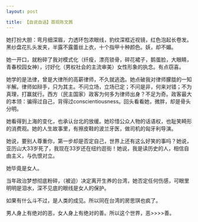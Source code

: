 ```yaml
---
layout: post

title: 【自说自话】首观陈文茜
---
```


她打扮大胆：弯月细深眉，力透环包浓眼线，豹纹深框近视镜，红色泡起长卷发。黑纱盘花扎头发夹，半露不露蕾丝上衣，十个指甲十种颜色。妖，却不媚。

她一开口，就粉碎了我对模式化（纤瘦，漂亮锁骨，碎花裙子，鹅蛋脸，大眼睛，青春校园女神），讨好化（男权社会的主流审美）女性形象的执念。有点窃喜。

她学的是法律，曾是大律所的高薪律师，不久就逃逸。她点破我对律师朦胧的一知半解。律师如辩手，只为其主。不问立场，立场已定；不问是非，何来对错；不为真理，打赢就行。西方（民主国家）政客为何多为律师出身？不足为奇。政客最大的本领：骗得过自己，背得过conscientiousness。回头看看她，微胖，却是骨头分明。

她看得到上海的变化，也承认台北的放缓。她珍惜公众人物的话语权，也耻笑畸形的消费观。她的人生故事里，有擦皮鞋的波兰牙医，做司机的匈牙利导演。

她说，要别人尊重你，第一步却是否定自己，世界上还有这么好笑的事吗？她说，亚历山大33岁死了，我现在33岁还在纽约逛街！她说，我是读历史的人，相信自由主义，与仇恨对立。

她毕竟是女人。

当年政治梦想彻底粉碎，（被迫）决定离开生养的台湾，她否定任何伤感，可眼里明明是泪水，深不见底的眼线是女人的保护。

如果有什么斗不过，是人类的成见。所以同在台湾的房思琪也疯了。

男人身上有绝对的恶，女人身上有绝对的善。所以这个世界，恶>>>>善。





